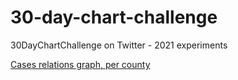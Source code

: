# 30-day-chart-challenge

30DayChartChallenge on Twitter - 2021 experiments

[Cases relations graph, per county](https://alexaac.github.io/chart-challenges)
